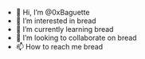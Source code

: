 - 👋 Hi, I’m @0xBaguette
- 👀 I’m interested in bread
- 🌱 I’m currently learning bread
- 💞️ I’m looking to collaborate on bread
- 📫 How to reach me bread

<!---
0xBaguette/0xBaguette is a ✨ special ✨ repository because its `README.md` (this file) appears on your GitHub profile.
You can click the Preview link to take a look at your changes.
--->
